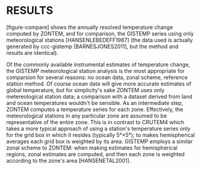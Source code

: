 # RESULTS

[figure-compare] shows the annually resolved temperature change
computed by ZONTEM, and for comparison, the GISTEMP series using
only meteorological stations [HANSENLEBEDEFF1987] (the data used
is actually generated by ccc-gistemp [BARNESJONES2011], but the
method and results are identical).

Of the commonly available instrumental estimates of temperature change,
the GISTEMP meteorological station analysis is the most appropriate for
comparsion for several reasons: no ocean data, zonal scheme, reference
station method. Of course ocean data will give more accurate estimates
of global temperature, but for simplicity's sake ZONTEM uses only
metereological station data; a comparison with a dataset derived from
land and ocean temperatures wouldn't be sensible. As an
intermediate step, ZONTEM computes a temperature series for each
zone. Effectively, the meteorological stations in any particular
zone are assumed to be representative of the entire zone. This
is in contrast to CRUTEM4 which takes a more typical approach of
using a station's temperature series only for the grid box in
which it resides (typically 5°×5°); to makes hemispherical
averages each grid box is weighted by its area. GISTEMP employs
a similar zonal scheme to ZONTEM: when making estimates for
hemispherical regions, zonal estimates are computed, and then
each zone is weighted according to the zone's area
[HANSENETAL2001].
